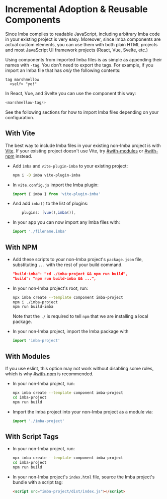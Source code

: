 # Incremental Adoption & Reusable Components

Since Imba compiles to readable JavaScript, including arbitrary
Imba code in your existing project is very easy. Moreover, since
Imba components are actual custom elements, you can use them with
both plain HTML projects and most JavaScript UI framework
projects (React, Vue, Svelte, etc.)

Using components from imported Imba files is as simple as
appending their names with `-tag`. You don't need to export the
tags. For example, if you import an Imba file that has *only* the
following contents:

```imba
tag marshmellow
  <self> "yo!"
```

In React, Vue, and Svelte you can use the component this way:

```js
<marshmellow-tag/>
```

See the following sections for how to import Imba files depending on your configuration.

## With Vite

The best way to include Imba files in your existing non-Imba
project is with [Vite](https://vitejs.dev/). If your existing
project doesn't use Vite, try [#with-modules](#with-modules) or
[#with-npm](#with-npm) instead.

- Add `imba` and `vite-plugin-imba` to your existing project:
	```bash
	npm i -D imba vite-plugin-imba
	```

- In `vite.config.js` import the Imba plugin:

	```js
	import { imba } from 'vite-plugin-imba'
	```

- And add `imba()` to the list of plugins:

	```js
		plugins: [vue(),imba()],
	```

- In your app you can now import any Imba files with:

	```js
	import './filename.imba'
	```

## With NPM

- Add these scripts to your non-Imba project's `package.json`
	file, substituting `...` with the rest of your build command.

	```json
	"build-imba": "cd ./imba-project && npm run build",
	"build": "npm run build-imba && ...",
	```

- In your non-Imba project's root, run:

	```bash
	npx imba create --template component imba-project
	npm i ./imba-project
	npm run build-imba
	```

	Note that the `./` is required to tell `npm` that we are
	installing a local package.

- In your non-Imba project, import the Imba package with

	```js
	import 'imba-project'
	```

## With Modules

If you use eslint, this option may not work without disabling
some rules, which is why [#with-npm](#with-npm) is recommended.

- In your non-Imba project, run:

	```bash
	npx imba create --template component imba-project
	cd imba-project
	npm run build
	```

- Import the Imba project into your non-Imba project as a module via:

	```js
	import './imba-project'
	```

## With Script Tags

- In your non-Imba project, run:

	```bash
	npx imba create --template component imba-project
	cd imba-project
	npm run build
	```

- In your non-Imba project's `index.html` file, source the
Imba project's bundle with a script tag:

	```html
	<script src="imba-project/dist/index.js"></script>
	```
